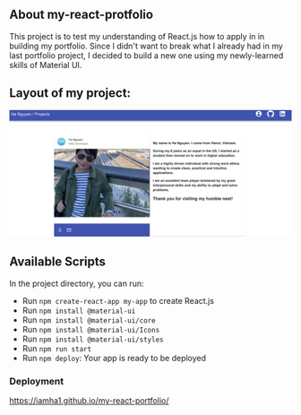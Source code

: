 ## About my-react-protfolio 

This project is to test my understanding of React.js how to apply in in building my portfolio. Since I didn't want to break what I already had in my last portfolio project, I decided to build a new one using my newly-learned skills of Material UI. 

## Layout of my project:

![screenshot of the project](src/img/front.jpg)

## Available Scripts

In the project directory, you can run:

- Run `npm create-react-app my-app` to create React.js
- Run `npm install @material-ui`
- Run `npm install @material-ui/core`
- Run `npm install @material-ui/Icons`
- Run `npm install @material-ui/styles`
- Run `npm run start`
- Run `npm deploy`: Your app is ready to be deployed

### Deployment

https://iamha1.github.io/my-react-portfolio/


